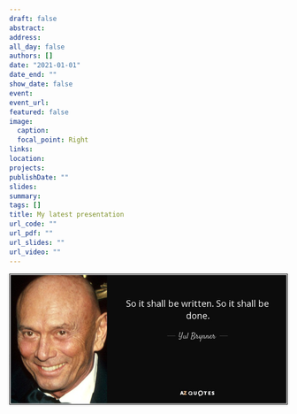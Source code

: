 ```yaml
---
draft: false
abstract: 
address:
all_day: false
authors: []
date: "2021-01-01"
date_end: ""
show_date: false
event: 
event_url: 
featured: false
image:
  caption: 
  focal_point: Right
links:
location: 
projects:
publishDate: ""
slides: 
summary: 
tags: []
title: My latest presentation
url_code: ""
url_pdf: ""
url_slides: ""
url_video: ""
---
```

![](quote-so-it-shall-be-written-so-it-shall-be-done-yul-brynner-135-89-69.jpg)